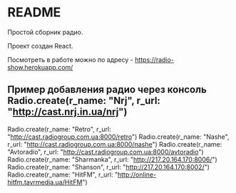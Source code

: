 # README
Простой сборник радио.
 
Проект создан React.

Посмотреть в работе можно по адресу - https://radio-show.herokuapp.com/
 
Пример добавления радио через консоль
Radio.create(r_name: "Nrj", r_url: "http://cast.nrj.in.ua/nrj")
-
Radio.create(r_name: "Retro", r_url: "http://cast.radiogroup.com.ua:8000/retro")
Radio.create(r_name: "Nashe", r_url: "http://cast.radiogroup.com.ua:8000/nashe")
Radio.create(r_name: "Avtoradio", r_url: "http://cast.radiogroup.com.ua:8000/avtoradio")
Radio.create(r_name: "Sharmanka", r_url: "http://217.20.164.170:8006/")
Radio.create(r_name: "Shanson", r_url: "http://217.20.164.170:8002/")
Radio.create(r_name: "HitFM", r_url: "http://online-hitfm.tavrmedia.ua/HitFM")
